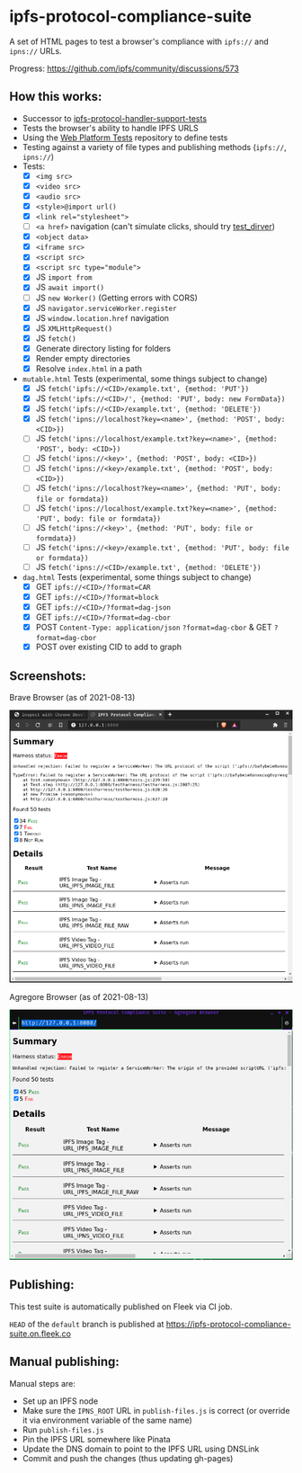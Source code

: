 # ipfs-protocol-compliance-suite
A set of HTML pages to test a browser's compliance with `ipfs://` and `ipns://` URLs.

Progress: https://github.com/ipfs/community/discussions/573

## How this works:

- Successor to [ipfs-protocol-handler-support-tests](https://github.com/ipfs/in-web-browsers/blob/master/docs/ipfs-protocol-handler-support-tests.html)
- Tests the browser's ability to handle IPFS URLS
- Using the [Web Platform Tests](https://github.com/web-platform-tests/wpt) repository to define tests
- Testing against a variety of file types and publishing methods (`ipfs://`, `ipns://`)
- Tests:
  - [x] `<img src>`
  - [x] `<video src>`
  - [x] `<audio src>`
  - [x] `<style>@import url()`
  - [x] `<link rel="stylesheet">`
  - [ ] `<a href>` navigation (can't simulate clicks, should try [test_dirver](https://github.com/RangerMauve/ipfs-protocol-compliance-suite))
  - [x] `<object data>`
  - [x] `<iframe src>`
  - [x] `<script src>`
  - [x] `<script src type="module">`
  - [x] JS `import from`
  - [x] JS `await import()`
  - [ ] JS `new Worker()` (Getting errors with CORS)
  - [x] JS `navigator.serviceWorker.register`
  - [x] JS `window.location.href` navigation
  - [x] JS `XMLHttpRequest()`
  - [x] JS `fetch()`
  - [x] Generate directory listing for folders
  - [x] Render empty directories
  - [x] Resolve `index.html` in a path
- `mutable.html` Tests (experimental, some things subject to change)
  - [x] JS `fetch('ipfs://<CID>/example.txt', {method: 'PUT'})`
  - [x] JS `fetch('ipfs://<CID>/', {method: 'PUT', body: new FormData})`
  - [x] JS `fetch('ipfs://<CID>/example.txt', {method: 'DELETE'})`
  - [x] JS `fetch('ipns://localhost?key=<name>', {method: 'POST', body: <CID>})`
  - [ ] JS `fetch('ipns://localhost/example.txt?key=<name>', {method: 'POST', body: <CID>})`
  - [ ] JS `fetch('ipns://<key>', {method: 'POST', body: <CID>})`
  - [ ] JS `fetch('ipns://<key>/example.txt', {method: 'POST', body: <CID>})`
  - [ ] JS `fetch('ipns://localhost?key=<name>', {method: 'PUT', body: file or formdata})`
  - [ ] JS `fetch('ipns://localhost/example.txt?key=<name>', {method: 'PUT', body: file or formdata})`
  - [ ] JS `fetch('ipns://<key>', {method: 'PUT', body: file or formdata})`
  - [ ] JS `fetch('ipns://<key>/example.txt', {method: 'PUT', body: file or formdata})`
  - [ ] JS `fetch('ipns://<CID>/example.txt', {method: 'DELETE'})`
- `dag.html` Tests (experimental, some things subject to change)
	- [x] GET `ipfs://<CID>/?format=CAR`
	- [x] GET `ipfs://<CID>/?format=block`
	- [x] GET `ipfs://<CID>/?format=dag-json`
	- [x] GET `ipfs://<CID>/?format=dag-cbor`
	- [x] POST `Content-Type: application/json` `?format=dag-cbor` & GET `?format=dag-cbor`
	- [x] POST over existing CID to add to graph

## Screenshots:

Brave Browser (as of 2021-08-13)

![Screenshot of Brave Browser with 34 tests passing, 7 failing, 1 timeouts, and 8 not run](screenshots/brave.png)

Agregore Browser (as of 2021-08-13)

![Screenshot of Agregore Browser with 45 tests passing, and 5 failing](screenshots/agregore.png)

## Publishing:

This test suite is automatically published on Fleek via CI job.

`HEAD` of the `default` branch is published at https://ipfs-protocol-compliance-suite.on.fleek.co

## Manual publishing:

Manual steps are:

- Set up an IPFS node
- Make sure the `IPNS_ROOT` URL in `publish-files.js` is correct (or override it via environment variable of the same name)
- Run `publish-files.js`
- Pin the IPFS URL somewhere like Pinata
- Update the DNS domain to point to the IPFS URL using DNSLink
- Commit and push the changes (thus updating gh-pages)
